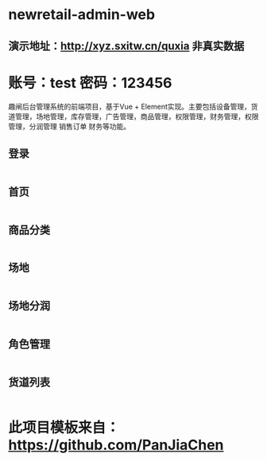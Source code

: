 # newretail-admin-web 
## 演示地址：http://xyz.sxitw.cn/quxia   非真实数据
# 账号：test  密码：123456
趣闸后台管理系统的前端项目，基于Vue + Element实现。主要包括设备管理，货道管理，场地管理，库存管理，广告管理，商品管理，权限管理，财务管理，权限管理，分润管理 销售订单 财务等功能。 

## 登录 
<img src="https://raw.githubusercontent.com/liuwkgithub/newretail-admin-web/master/src/assets/images/login.png"  alt=""/>


## 首页 
<img src="https://raw.githubusercontent.com/liuwkgithub/newretail-admin-web/master/src/assets/images/home.png"  alt=""/>

## 商品分类
<img src="https://raw.githubusercontent.com/liuwkgithub/newretail-admin-web/master/src/assets/images/%E5%95%86%E5%93%81%E5%88%86%E7%B1%BB.png"  alt=""/>

## 场地 
<img src="https://github.com/liuwkgithub/newretail-admin-web/blob/master/src/assets/images/%E5%9C%BA%E5%9C%B0.png?raw=true"  alt=""/>

## 场地分润 
<img src="https://github.com/liuwkgithub/newretail-admin-web/blob/master/src/assets/images/%E5%9C%BA%E5%9C%B0%E5%88%86%E6%B6%A6.png?raw=true"  alt=""/>

## 角色管理 
<img src="https://github.com/liuwkgithub/newretail-admin-web/blob/master/src/assets/images/%E8%A7%92%E8%89%B2%E7%AE%A1%E7%90%86.png?raw=true"  alt=""/>

## 货道列表
<img src="https://github.com/liuwkgithub/newretail-admin-web/blob/master/src/assets/images/%E8%B4%A7%E9%81%93%E5%88%97%E8%A1%A8.png?raw=true"  alt=""/>

 


#  此项目模板来自：  https://github.com/PanJiaChen
